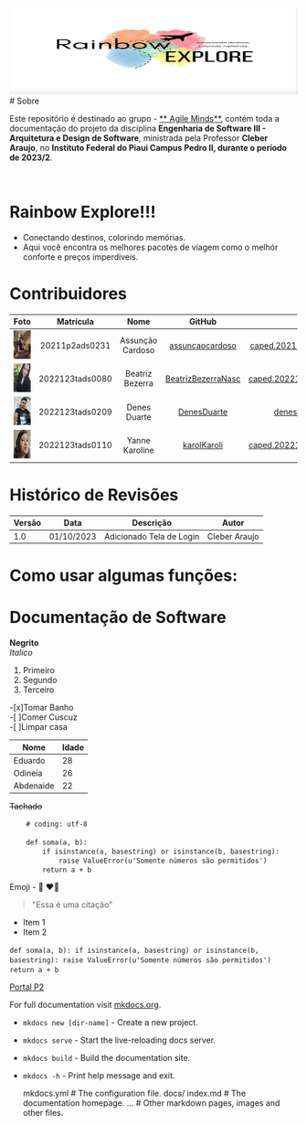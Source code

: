 <img src="./img/Rainbow.jpeg" width="700" height="150">
# Sobre

Este repositório é destinado ao grupo - [** Agile Minds**](https://github.com/karolKaroli/Rainbow-Explore.git), contém toda a documentação do   projeto da disciplina **Engenharia de Software III - Arquitetura e Design de Software**, ministrada pela Professor **Cleber Araujo**, no **Instituto Federal do Piaui Campus Pedro II, durante o período de 2023/2**.

<br />

# Rainbow Explore!!!
- Conectando destinos, colorindo memórias.
- Aqui você encontra os melhores pacotes de viagem como o melhór conforte e preços imperdiveis.


# Contribuidores

|Foto | Matrícula | Nome | GitHub | E-mail|
|:--:|:--:|:--:|:--:|:--:|
|<img src="./img/assuncao.jpg" width="50" height="50">| 20211p2ads0231 | Assunção Cardoso | [assuncaocardoso ](https://github.com/assuncaocardoso) |caped.20211p2ads0231@aluno.ifpi.edu.br|
|<img src="./img/Beatriz.jpg" width="50" height="50">| 2022123tads0080 | Beatriz Bezerra | [BeatrizBezerraNasc ](https://github.com/BeatrizBezerraNasc) |caped.2022123tads0080@aluno.ifpi.edu.br|
|<img src="./img/Denes.jpeg" width="50" height="50">| 2022123tads0209 | Denes Duarte | [DenesDuarte ](https://github.com/DenesDuarte)|denesduarte.2016@gmail.com|
|<img src="./img/Karol.jpg" width="50" height="50">| 2022123tads0110 | Yanne Karoline | [karolKaroli ](https://github.com/karolKaroli)|caped.2022123tads0110@aluno.ifpi.edu.br|

# Histórico de Revisões
|Versão | Data | Descrição | Autor | 
|-----|-----------|------|--------|
| 1.0  | 01/10/2023 | Adicionado Tela de Login| Cleber Araujo |

# Como usar algumas funções: 

# Documentação de Software

**Negrito**  
*Italico* 

1. Primeiro
2. Segundo
3. Terceiro  

-[x]Tomar Banho  
-[ ]Comer Cuscuz  
-[ ]Limpar casa 

|Nome |Idade|
|-----|-----|
|Eduardo|28| 
|Odineia|26|
|Abdenaide|22|

~~Tachado~~

```
    # coding: utf-8

    def soma(a, b):
        if isinstance(a, basestring) or isinstance(b, basestring):
            raise ValueError(u'Somente números são permitidos')
        return a + b
```

Emoji - :snake: :heart::rocket:

> "Essa é uma citação"

* Item 1
* Item 2

`def soma(a, b):
    if isinstance(a, basestring) or isinstance(b, basestring):
        raise ValueError(u'Somente números são permitidos')
    return a + b`

[Portal P2](https://www.portalp2.com)

For full documentation visit [mkdocs.org](https://www.mkdocs.org).


* `mkdocs new [dir-name]` - Create a new project.
* `mkdocs serve` - Start the live-reloading docs server.
* `mkdocs build` - Build the documentation site.
* `mkdocs -h` - Print help message and exit.

    mkdocs.yml    # The configuration file.
    docs/
        index.md  # The documentation homepage.
        ...       # Other markdown pages, images and other files.
